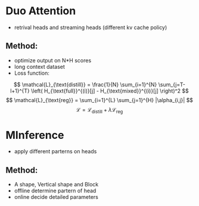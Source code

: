 # Duo Attention
- retrival heads and streaming heads (different kv cache policy)
## Method:
  - optimize output on N*H scores
  - long context dataset
  - Loss function:
  
$$
\mathcal{L}_{\text{distill}} = \frac{1}{N} \sum_{i=1}^{N} \sum_{j=T-l+1}^{T} \left( H_{\text{full}}^{(i)}[j] - H_{\text{mixed}}^{(i)}[j] \right)^2
$$
$$
\mathcal{L}_{\text{reg}} = \sum_{i=1}^{L} \sum_{j=1}^{H} |\alpha_{i,j}|
$$
$$
\mathcal{L} = \mathcal{L}_{\text{distill}} + \lambda \mathcal{L}_{\text{reg}}
$$

# MInference
- apply different parterns on heads
## Method: 
- A shape, Vertical shape and Block
- offline determine partern of head
- online decide detailed parameters
  